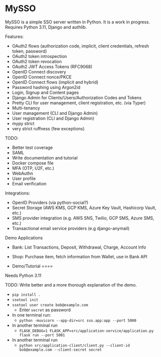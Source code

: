 MySSO
=====

MySSO is a simple SSO server written in Python. It is a work in progress. 
Requires Python 3.11, Django and authlib.

Features:
* OAuth2 flows (authorization code, implicit, client credentials, refresh token, password)
* OAuth2 token introspection
* OAuth2 token revocation
* OAuth2 JWT Access Tokens (RFC9068)
* OpenID Connect discovery
* OpenID Connect nonce/PKCE
* OpenID Connect flows (implicit and hybrid)
* Password hashing using Argon2id
* Login, Signup and Content pages 
* Django Admin for Clients/Users/Authorization Codes and Tokens
* Pretty CLI for user management, client registration, etc. (via Typer)
* Multi-tenancy
* User management (CLI and Django Admin)
* User registration (CLI and Django Admin)
* mypy strict
* very strict ruffness (few exceptions)

TODO:
* Better test coverage
* SAML
* Write documentation and tutorial
* Docker compose file
* MFA (OTP, U2F, etc.)
* WebAuthn
* User profile
* Email verification

Integrations:
* OpenID Providers (via python-social?)
* Secret Storage (AWS KMS, GCP KMS, Azure Key Vault, Hashicorp Vault, etc.)
* SMS provider integration (e.g. AWS SNS, Twilio, GCP SMS, Azure SMS, etc.)
* Transactional email service providers (e.g django-anymail)

Demo Applications
* Bank: List Transactions, Deposit, Withdrawal, Charge, Account Info
* Shop: Purchase item, fetch information from Wallet, use in Bank API


* Demo/Tutorial
====

Needs Python 3.11

TODO: Write better and a more thorough explanation of the demo.

* `pip install .`
* `ssotool init`
* `ssotool user create bob@example.com`
  * Enter `secret` as password
* In one terminal run:
  * `python -muvicorn --app-dir=src sso.app:app --port 5000`
* In another terminal run
  * `FLASK_DEBUG=1 FLASK_APP=src/application-service/application.py flask run --port 5001`
* In another terminal run
  * `python src/application-client/client.py --client-id bob@example.com --client-secret secret`
